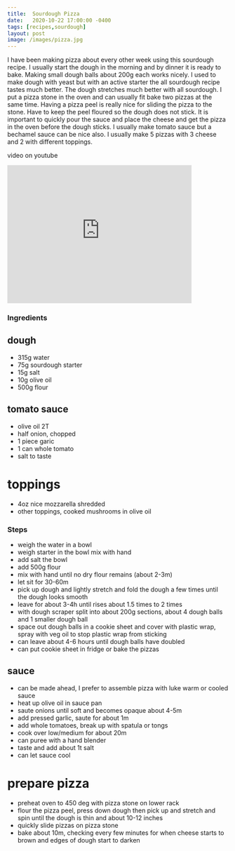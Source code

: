 ```yaml
---
title:  Sourdough Pizza
date:   2020-10-22 17:00:00 -0400
tags: [recipes,sourdough]
layout: post
image: /images/pizza.jpg
---
```


I have been making pizza about every other week using this sourdough recipe.  I usually start the dough in the morning and by dinner
it is ready to bake.  Making small dough balls about 200g each works nicely.  I used to make dough with yeast but with an active
starter the all sourdough recipe tastes much better.  The dough stretches much better with all sourdough.  I put a pizza stone
in the oven and can usually fit bake two pizzas at the same time.  Having a pizza peel is really nice for sliding the pizza to the
stone.  Have to keep the peel floured so the dough does not stick.  It is important to quickly pour the sauce and place the cheese
and get the pizza in the oven before the dough sticks.  I usually make tomato sauce but a bechamel sauce can be nice also.  I usually
make 5 pizzas with 3 cheese and 2 with different toppings.

video on youtube
<iframe width="420" height="315" src="https://www.youtube.com/embed/zR4_48yvv58" frameborder="0" allowfullscreen></iframe>

### Ingredients
## dough
- 315g water
- 75g sourdough starter
- 15g salt
- 10g olive oil
- 500g flour

## tomato sauce
- olive oil 2T
- half onion, chopped
- 1 piece garic
- 1 can whole tomato
- salt to taste

# toppings
- 4oz nice mozzarella shredded
- other toppings, cooked mushrooms in olive oil

### Steps
- weigh the water in a bowl
- weigh starter in the bowl mix with hand
- add salt the bowl
- add 500g flour
- mix with hand until no dry flour remains (about 2-3m)
- let sit for 30-60m
- pick up dough and lightly stretch and fold the dough a few times until the dough looks smooth
- leave for about 3-4h until rises about 1.5 times to 2 times
- with dough scraper split into about 200g sections, about 4 dough balls and 1 smaller dough ball
- space out dough balls in a cookie sheet and cover with plastic wrap, spray with veg oil to stop plastic wrap from sticking
- can leave about 4-6 hours until dough balls have doubled
- can put cookie sheet in fridge or bake the pizzas

## sauce
- can be made ahead, I prefer to assemble pizza with luke warm or cooled sauce
- heat up olive oil in sauce pan
- saute onions until soft and becomes opaque about 4-5m
- add pressed garlic, saute for about 1m
- add whole tomatoes, break up with spatula or tongs
- cook over low/medium for about 20m
- can puree with a hand blender
- taste and add about 1t salt
- can let sauce cool

# prepare pizza
- preheat oven to 450 deg with pizza stone on lower rack
- flour the pizza peel, press down dough then pick up and stretch and spin until the dough is thin and about 10-12 inches
- quickly slide pizzas on pizza stone
- bake about 10m, checking every few minutes for when cheese starts to brown and edges of dough start to darken
